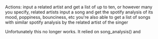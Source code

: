 Actions:
input a related artist and get a list of up to ten, or however many you specify, related artists
input a song and get the spotify analysis of its mood, poppiness, bounciness, etc
you're also able to get a list of songs with similar spotify analysis by the related artist of the singer

Unfortunately this no longer works. It relied on song_analysis() and 

